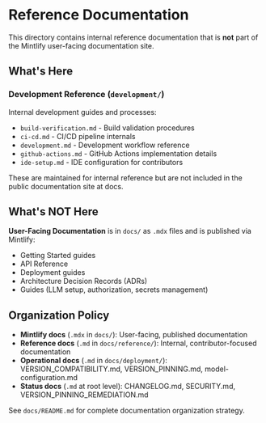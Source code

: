 # Reference Documentation

This directory contains internal reference documentation that is **not** part of the Mintlify user-facing documentation site.

## What's Here

### Development Reference (`development/`)

Internal development guides and processes:
- `build-verification.md` - Build validation procedures
- `ci-cd.md` - CI/CD pipeline internals
- `development.md` - Development workflow reference
- `github-actions.md` - GitHub Actions implementation details
- `ide-setup.md` - IDE configuration for contributors

These are maintained for internal reference but are not included in the public documentation site at docs.

## What's NOT Here

**User-Facing Documentation** is in `docs/` as `.mdx` files and is published via Mintlify:
- Getting Started guides
- API Reference
- Deployment guides
- Architecture Decision Records (ADRs)
- Guides (LLM setup, authorization, secrets management)

## Organization Policy

- **Mintlify docs** (`.mdx` in `docs/`): User-facing, published documentation
- **Reference docs** (`.md` in `docs/reference/`): Internal, contributor-focused documentation
- **Operational docs** (`.md` in `docs/deployment/`): VERSION_COMPATIBILITY.md, VERSION_PINNING.md, model-configuration.md
- **Status docs** (`.md` at root level): CHANGELOG.md, SECURITY.md, VERSION_PINNING_REMEDIATION.md

See `docs/README.md` for complete documentation organization strategy.
